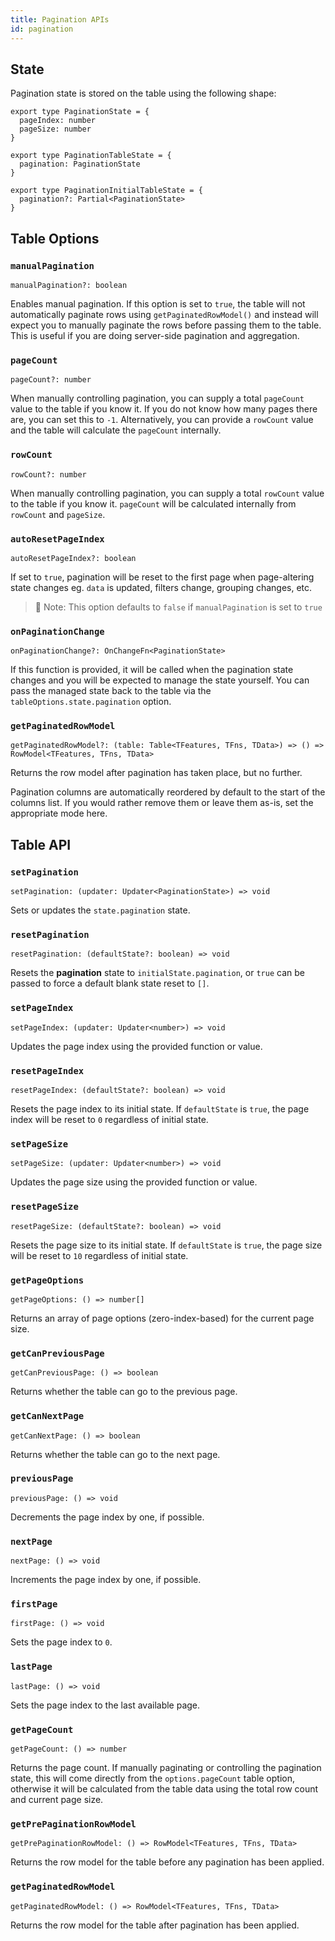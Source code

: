 ```yaml
---
title: Pagination APIs
id: pagination
---
```


## State

Pagination state is stored on the table using the following shape:

```tsx
export type PaginationState = {
  pageIndex: number
  pageSize: number
}

export type PaginationTableState = {
  pagination: PaginationState
}

export type PaginationInitialTableState = {
  pagination?: Partial<PaginationState>
}
```

## Table Options

### `manualPagination`

```tsx
manualPagination?: boolean
```

Enables manual pagination. If this option is set to `true`, the table will not automatically paginate rows using `getPaginatedRowModel()` and instead will expect you to manually paginate the rows before passing them to the table. This is useful if you are doing server-side pagination and aggregation.

### `pageCount`

```tsx
pageCount?: number
```

When manually controlling pagination, you can supply a total `pageCount` value to the table if you know it. If you do not know how many pages there are, you can set this to `-1`. Alternatively, you can provide a `rowCount` value and the table will calculate the `pageCount` internally.

### `rowCount`

```tsx
rowCount?: number
```

When manually controlling pagination, you can supply a total `rowCount` value to the table if you know it. `pageCount` will be calculated internally from `rowCount` and `pageSize`.

### `autoResetPageIndex`

```tsx
autoResetPageIndex?: boolean
```

If set to `true`, pagination will be reset to the first page when page-altering state changes eg. `data` is updated, filters change, grouping changes, etc.

> 🧠 Note: This option defaults to `false` if `manualPagination` is set to `true`

### `onPaginationChange`

```tsx
onPaginationChange?: OnChangeFn<PaginationState>
```

If this function is provided, it will be called when the pagination state changes and you will be expected to manage the state yourself. You can pass the managed state back to the table via the `tableOptions.state.pagination` option.

### `getPaginatedRowModel`

```tsx
getPaginatedRowModel?: (table: Table<TFeatures, TFns, TData>) => () => RowModel<TFeatures, TFns, TData>
```

Returns the row model after pagination has taken place, but no further.

Pagination columns are automatically reordered by default to the start of the columns list. If you would rather remove them or leave them as-is, set the appropriate mode here.

## Table API

### `setPagination`

```tsx
setPagination: (updater: Updater<PaginationState>) => void
```

Sets or updates the `state.pagination` state.

### `resetPagination`

```tsx
resetPagination: (defaultState?: boolean) => void
```

Resets the **pagination** state to `initialState.pagination`, or `true` can be passed to force a default blank state reset to `[]`.

### `setPageIndex`

```tsx
setPageIndex: (updater: Updater<number>) => void
```

Updates the page index using the provided function or value.

### `resetPageIndex`

```tsx
resetPageIndex: (defaultState?: boolean) => void
```

Resets the page index to its initial state. If `defaultState` is `true`, the page index will be reset to `0` regardless of initial state.

### `setPageSize`

```tsx
setPageSize: (updater: Updater<number>) => void
```

Updates the page size using the provided function or value.

### `resetPageSize`

```tsx
resetPageSize: (defaultState?: boolean) => void
```

Resets the page size to its initial state. If `defaultState` is `true`, the page size will be reset to `10` regardless of initial state.

### `getPageOptions`

```tsx
getPageOptions: () => number[]
```

Returns an array of page options (zero-index-based) for the current page size.

### `getCanPreviousPage`

```tsx
getCanPreviousPage: () => boolean
```

Returns whether the table can go to the previous page.

### `getCanNextPage`

```tsx
getCanNextPage: () => boolean
```

Returns whether the table can go to the next page.

### `previousPage`

```tsx
previousPage: () => void
```

Decrements the page index by one, if possible.

### `nextPage`

```tsx
nextPage: () => void
```

Increments the page index by one, if possible.

### `firstPage`

```tsx
firstPage: () => void
```

Sets the page index to `0`.

### `lastPage`

```tsx
lastPage: () => void
```

Sets the page index to the last available page.

### `getPageCount`

```tsx
getPageCount: () => number
```

Returns the page count. If manually paginating or controlling the pagination state, this will come directly from the `options.pageCount` table option, otherwise it will be calculated from the table data using the total row count and current page size.

### `getPrePaginationRowModel`

```tsx
getPrePaginationRowModel: () => RowModel<TFeatures, TFns, TData>
```

Returns the row model for the table before any pagination has been applied.

### `getPaginatedRowModel`

```tsx
getPaginatedRowModel: () => RowModel<TFeatures, TFns, TData>
```

Returns the row model for the table after pagination has been applied.
